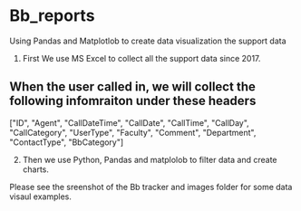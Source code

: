 # Bb_reports
Using Pandas and Matplotlob to create data visualization the support data

1. First We use MS Excel to collect all the support data since 2017. 

When the user called in, we will collect the following infomraiton under these headers
-
["ID", "Agent", "CallDateTime", "CallDate", "CallTime", "CallDay", "CallCategory", "UserType", "Faculty",
           "Comment", "Department", "ContactType", "BbCategory"]

2. Then we use Python, Pandas and matplolob to filter data and create charts. 

Please see the sreenshot of the Bb tracker and images folder for some data visaul examples. 
           
           


